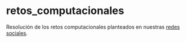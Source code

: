 # retos_computacionales
Resolución de los retos computacionales planteados en nuestras [redes sociales](https://es-la.facebook.com/CFTepn/).
